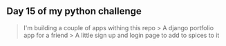 ## Day 15 of my python challenge

  > I'm building a couple of apps withing this repo
      > A django portfolio app for a friend
      > A little sign up and login page to add to spices to it
